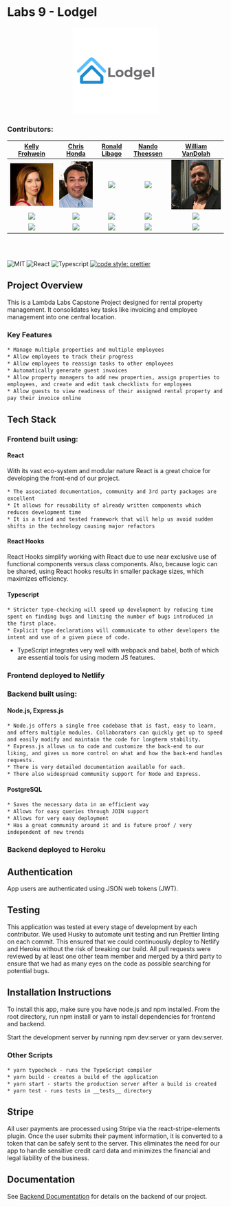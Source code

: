 # Labs 9 - Lodgel

<div align="center"><img src="./frontend/public/lodgel.png" alt="logo"></div>

### Contributors:

|   [Kelly Frohwein](https://github.com/kelfro)  |   [Chris Honda](https://github.com/honda0306)   |    [Ronald Libago](https://github.com/Mister-Corn)    |   [Nando Theessen](https://github.com/NandoTheessen)  |   [William VanDolah](https://github.com/wvandolah)  |
|:----------------:|:----------------:|:---------------:|:---------------:|:---------------:| 
| [<img src="./assets/kelly.jpg" width = "200" />](https://github.com/kelfro) | [<img src="./assets/honda.jpg" width = "170" />](https://github.com/honda0306)  | [<img src="https://avatars1.githubusercontent.com/u/36778342" width = "250" />](https://github.com/Mister-Corn) | [<img src="https://avatars1.githubusercontent.com/u/37676385" width = "250" />](https://github.com/NandoTheessen) | [<img src="./assets/william.jpg" width = "250" />](https://github.com/wvandolah) 
| [<img src="https://github.com/favicon.ico" width="15"> ](https://github.com/kelfro)  |  [<img src="https://github.com/favicon.ico" width="15"> ](https://github.com/honda0306) | [<img src="https://github.com/favicon.ico" width="15"> ](https://github.com/Mister-Corn)  | [<img src="https://github.com/favicon.ico" width="15"> ](https://github.com/NandoTheessen) | [<img src="https://github.com/favicon.ico" width="15"> ](https://github.com/wvandolah)  
| [ <img src="https://static.licdn.com/sc/h/al2o9zrvru7aqj8e1x2rzsrca" width="15"> ](https://www.linkedin.com/in/kelly-frohwein-30404116a/) | [ <img src="https://static.licdn.com/sc/h/al2o9zrvru7aqj8e1x2rzsrca" width="15"> ](https://www.linkedin.com/in/ichirohonda/) | [ <img src="https://static.licdn.com/sc/h/al2o9zrvru7aqj8e1x2rzsrca" width="15"> ](https://www.linkedin.com/in/ronald-libago-96487815b/) | [ <img src="https://static.licdn.com/sc/h/al2o9zrvru7aqj8e1x2rzsrca" width="15"> ](https://www.linkedin.com/in/nandotheessen/) | [ <img src="https://static.licdn.com/sc/h/al2o9zrvru7aqj8e1x2rzsrca" width="15"> ](https://www.linkedin.com/in/william-vandolah-89717477/) | 

<br>
<br>

![MIT](https://img.shields.io/packagist/l/doctrine/orm.svg)
![React](https://img.shields.io/badge/react-v16.7.0--alpha.2-blue.svg)
![Typescript](https://img.shields.io/npm/types/typescript.svg?style=flat)
[![code style: prettier](https://img.shields.io/badge/code_style-prettier-ff69b4.svg?style=flat-square)](https://github.com/prettier/prettier)

## Project Overview

This is a Lambda Labs Capstone Project designed for rental property management. It consolidates key tasks like invoicing and employee management into one central location.  

### Key Features

	* Manage multiple properties and multiple employees
	* Allow employees to track their progress
	* Allow employees to reassign tasks to other employees
	* Automatically generate guest invoices
	* Allow property managers to add new properties, assign properties to employees, and create and edit task checklists for employees
	* Allow guests to view readiness of their assigned rental property and pay their invoice online

## Tech Stack

### Frontend built using:
#### React

With its vast eco-system and modular nature React is a great choice for developing the front-end of our project.

	* The associated documentation, community and 3rd party packages are excellent
	* It allows for reusability of already written components which reduces development time
	* It is a tried and tested framework that will help us avoid sudden shifts in the technology causing major refactors

#### React Hooks

React Hooks simplify working with React due to use near exclusive use of functional components versus class components. Also, because logic can be shared, using React hooks results in smaller package sizes, which maximizes efficiency.

#### Typescript

	* Stricter type-checking will speed up development by reducing time spent on finding bugs and limiting the number of bugs introduced in the first place.
	* Explicit type declarations will communicate to other developers the intent and use of a given piece of code.
  * TypeScript integrates very well with webpack and babel, both of which are essential tools for using modern JS features.

### Frontend deployed to Netlify

### Backend built using:

#### Node.js, Express.js

	* Node.js offers a single free codebase that is fast, easy to learn, and offers multiple modules. Collaborators can quickly get up to speed and easily modify and maintain the code for longterm stability.
	* Express.js allows us to code and customize the back-end to our liking, and gives us more control on what and how the back-end handles requests.
	* There is very detailed documentation available for each.
	* There also widespread community support for Node and Express.

#### PostgreSQL 

	* Saves the necessary data in an efficient way
	* Allows for easy queries through JOIN support
	* Allows for very easy deployment
	* Has a great community around it and is future proof / very independent of new trends

### Backend deployed to Heroku

## Authentication

App users are authenticated using JSON web tokens (JWT).

## Testing

This application was tested at every stage of development by each contributor. We used Husky to automate unit testing and run Prettier linting on each commit. This ensured that we could continuously deploy to Netlify and Heroku without the risk of breaking our build. All pull requests were reviewed by at least one other team member and merged by a third party to ensure that we had as many eyes on the code as possible searching for potential bugs.

## Installation Instructions

To install this app, make sure you have node.js and npm installed. From the root directory, run npm install or yarn to install dependencies for frontend and backend.

Start the development server by running npm dev:server or yarn dev:server.

### Other Scripts

	* yarn typecheck - runs the TypeScript compiler
	* yarn build - creates a build of the application
	* yarn start - starts the production server after a build is created
	* yarn test - runs tests in __tests__ directory

## Stripe

All user payments are processed using Stripe via the react-stripe-elements plugin. Once the user submits their payment information, it is converted to a token that can be safely sent to the server. This eliminates the need for our app to handle sensitive credit card data and minimizes the financial and legal liability of the business.

## Documentation
	
See [Backend Documentation](https://cleaner-pos.herokuapp.com/) for details on the backend of our project.

